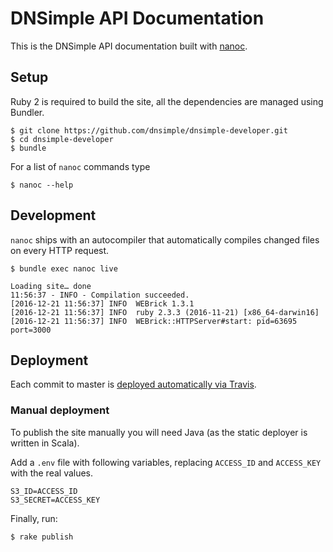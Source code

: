 # DNSimple API Documentation

This is the DNSimple API documentation built with [nanoc](http://nanoc.stoneship.org/).

## Setup

Ruby 2 is required to build the site, all the dependencies are managed using Bundler.

    $ git clone https://github.com/dnsimple/dnsimple-developer.git
    $ cd dnsimple-developer
    $ bundle

For a list of `nanoc` commands type

    $ nanoc --help

## Development

`nanoc` ships with an autocompiler that automatically compiles changed files on every HTTP request.

    $ bundle exec nanoc live

    Loading site… done
    11:56:37 - INFO - Compilation succeeded.
    [2016-12-21 11:56:37] INFO  WEBrick 1.3.1
    [2016-12-21 11:56:37] INFO  ruby 2.3.3 (2016-11-21) [x86_64-darwin16]
    [2016-12-21 11:56:37] INFO  WEBrick::HTTPServer#start: pid=63695 port=3000


## Deployment

Each commit to master is [deployed automatically via Travis](https://blog.dnsimple.com/2016/04/publish-static-via-travis-to-cloudfront/).

### Manual deployment

To publish the site manually you will need Java (as the static deployer is written in Scala).

Add a `.env` file with following variables, replacing `ACCESS_ID` and `ACCESS_KEY` with the real values.

    S3_ID=ACCESS_ID
    S3_SECRET=ACCESS_KEY

Finally, run:

    $ rake publish
